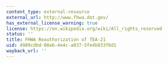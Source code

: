 ```yaml
---
content_type: external-resource
external_url: http://www.fhwa.dot.gov/
has_external_license_warning: true
license: https://en.wikipedia.org/wiki/All_rights_reserved
status: ''
title: FHWA Reauthorization of TEA-21
uid: 4989cdbd-08a6-4e4c-a037-5fe4b833f6d1
wayback_url: ''
---
```

